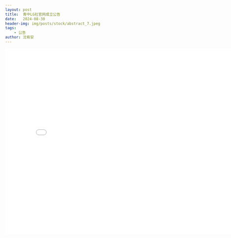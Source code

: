 ```yaml
---
layout: post
title:  青中LG社官网成立公告
date:   2024-08-30
header-img: img/posts/stock/abstract_7.jpeg
tags:
    - 公告
author: 沈宥安
---
```


<iframe
src="/img/posts/20220115/lords-of-the-locked-room-van-darkholme-vs-mark-wolff.mp4" 
scrolling="no"
border="0"
frameborder="no"
framespacing="0"
allowfullscreen="true"
height=600
width=800>
</iframe>
